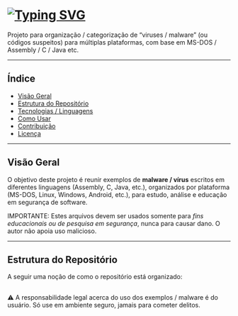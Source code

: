 # [![Typing SVG](https://readme-typing-svg.herokuapp.com/?color=00d91b&size=35&center=true&vCenter=true&width=1000&lines=MSDOS_mwr)](https://git.io/typing-svg) 

Projeto para organização / categorização de “viruses / malware” (ou códigos suspeitos) para múltiplas plataformas, com base em MS-DOS / Assembly / C / Java etc.

---

## Índice

- [Visão Geral](#visão-geral)  
- [Estrutura do Repositório](#estrutura-do-repositório)  
- [Tecnologias / Linguagens](#tecnologias--linguagens)  
- [Como Usar](#como-usar)  
- [Contribuição](#contribuição)  
- [Licença](#licença)  

---

## Visão Geral

O objetivo deste projeto é reunir exemplos de **malware / vírus** escritos em diferentes linguagens (Assembly, C, Java, etc.), organizados por plataforma (MS-DOS, Linux, Windows, Android, etc.), para estudo, análise e educação em segurança de software.  

IMPORTANTE: Estes arquivos devem ser usados somente para *fins educacionais ou de pesquisa em segurança*, nunca para causar dano. O autor não apoia uso malicioso.

---

## Estrutura do Repositório

A seguir uma noção de como o repositório está organizado:

##

⚠️ A responsabilidade legal acerca do uso dos exemplos / malware é do usuário. Só use em ambiente seguro, jamais para cometer delitos.
